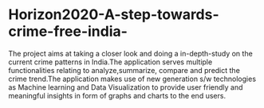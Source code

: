 # Horizon2020-A-step-towards-crime-free-india-
The project aims at taking a closer look and doing a in-depth-study on the current crime patterns in India.The application serves multiple functionalities relating to analyze,summarize, compare and predict the crime trend.The application makes use of new generation s/w technologies as Machine learning and Data Visualization to provide user friendly and meaningful insights in form of graphs and charts to the end users.
